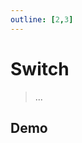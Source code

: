 ```yaml
---
outline: [2,3]
---
```


# Switch

> ...

## Demo

<script setup>
import { Switch } from 'vergil/components'
import { ref } from 'vue'
const s1 = ref(false)
const s2 = ref(false)
const s3 = ref(false)
const s4 = ref(false)
</script>

<Demo>
    <div class="col center">
        <Switch v-model="s1"/>
        <Switch v-model="s2" :toggleBg="false"/>
        <Switch v-model="s3" showLabels/>
        <Switch v-model="s4" :toggleBg="false" showLabels label-off="Monthly" label-on="Yearly"/>
    </div>
</Demo>